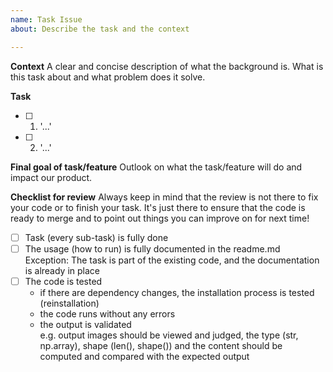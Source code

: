 ```yaml
---
name: Task Issue
about: Describe the task and the context

---
```


**Context**
A clear and concise description of what the background is.
What is this task about and what problem does it solve.


**Task**
- [ ] 1. '...'
- [ ] 2. '...'


**Final goal of task/feature**
Outlook on what the task/feature will do and impact our product.


**Checklist for review**
Always keep in mind that the review is not there to fix your code or to finish your task. It's just there to ensure that the code is ready to merge and to point out things you can improve on for next time!

- [ ] Task (every sub-task) is fully done
- [ ] The usage (how to run) is fully documented in the readme.md \
   Exception: The task is part of the existing code, and the documentation is already in place
- [ ] The code is tested 
   - if there are dependency changes, the installation process is tested (reinstallation)
   - the code runs without any errors
   - the output is validated \
     e.g. output images should be viewed and judged, the type (str, np.array), shape (len(), shape()) and the content should be computed and compared with the expected output
